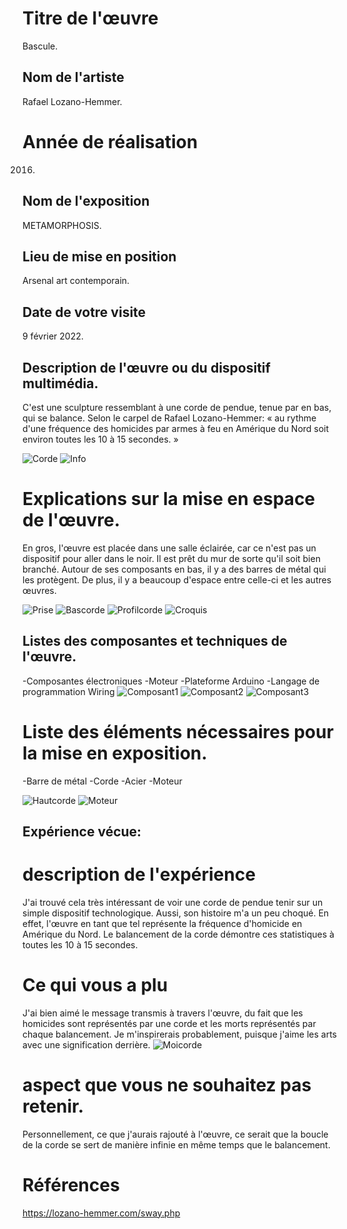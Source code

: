 
# Titre de l'œuvre
Bascule.

## Nom de l'artiste
Rafael Lozano-Hemmer.

# Année de réalisation
2016.

## Nom de l'exposition
METAMORPHOSIS.

## Lieu de mise en position
Arsenal art contemporain.

## Date de votre visite
9 février 2022.

## Description de l'œuvre ou du dispositif multimédia.
C'est une sculpture ressemblant à une corde de pendue, tenue par en bas, qui se balance. Selon le carpel de Rafael Lozano-Hemmer: « au rythme d'une fréquence des homicides par armes à feu en Amérique du Nord soit environ toutes les 10 à 15 secondes. »

![Corde](medias/corde.jpg) ![Info](medias/info.jpg)

# Explications sur la mise en espace de l'œuvre.
En gros, l'œuvre est placée dans une salle éclairée, car ce n'est pas un dispositif pour aller dans le noir. Il est prêt du mur de sorte qu'il soit bien branché. Autour de ses composants en bas, il y a des barres de métal qui les protègent. De plus, il y a beaucoup d'espace entre celle-ci et les autres œuvres.

![Prise](medias/prise.jpg) ![Bascorde](medias/bascorde.jpg) ![Profilcorde](medias/profilcorde.jpg) ![Croquis](medias/croquis.jpg) 

## Listes des composantes et techniques de l'œuvre.
-Composantes électroniques
-Moteur
-Plateforme Arduino
-Langage de programmation Wiring
![Composant1](medias/composant1.jpg) ![Composant2](medias/composant2.jpg) ![Composant3](medias/composant3.jpg)

# Liste des éléments nécessaires pour la mise en exposition.
-Barre de métal
-Corde
-Acier
-Moteur

![Hautcorde](medias/hautcorde.jpg) ![Moteur](medias/moteur.jpg)

## Expérience vécue:

# description de l'expérience
J'ai trouvé cela très intéressant de voir une corde de pendue tenir sur un simple dispositif technologique. Aussi, son histoire m'a un peu choqué. En effet, l'œuvre en tant que tel représente la fréquence d'homicide en Amérique du Nord. Le balancement de la corde démontre ces statistiques à toutes les 10 à 15 secondes.

# Ce qui vous a plu
J'ai bien aimé le message transmis à travers l'œuvre, du fait que les homicides sont représentés par une corde et les morts représentés par chaque balancement. Je m'inspirerais probablement, puisque j'aime les arts avec une signification derrière.
![Moicorde](medias/moicorde.jpg)

# aspect que vous ne souhaitez pas retenir.
Personnellement, ce que j'aurais rajouté à l'œuvre, ce serait que la boucle de la corde se sert de manière infinie en même temps que le balancement.

# Références
https://lozano-hemmer.com/sway.php
